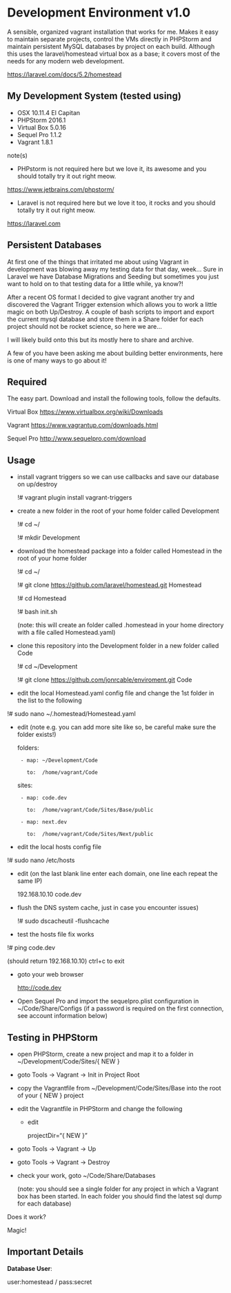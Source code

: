 Development Environment v1.0
===========

A sensible, organized vagrant installation that works for me. Makes it easy to maintain separate projects, control the VMs directly in PHPStorm and maintain persistent MySQL databases by project on each build. Although this uses the laravel/homestead virtual box as a base; it covers most of the needs for any modern web development.

https://laravel.com/docs/5.2/homestead

## My Development System (tested using)
- OSX 10.11.4 El Capitan
- PHPStorm 2016.1
- Virtual Box 5.0.16
- Sequel Pro 1.1.2
- Vagrant 1.8.1

note(s)
- PHPstorm is not required here but we love it, its awesome and you should totally try it out right meow.

https://www.jetbrains.com/phpstorm/

- Laravel is not required here but we love it too, it rocks and you should totally try it out right meow.

https://laravel.com

## Persistent Databases
At first one of the things that irritated me about using Vagrant in development was blowing away my testing data for that day, week… Sure in Laravel we have Database Migrations and Seeding but sometimes you just want to hold on to that testing data for a little while, ya know?!

After a recent OS format I decided to give vagrant another try and discovered the Vagrant Trigger extension which allows you to work a little magic on both Up/Destroy. A couple of bash scripts to import and export the current mysql database and store them in a Share folder for each project should not be rocket science, so here we are…  

I will likely build onto this but its mostly here to share and archive.

A few of you have been asking me about building better environments, here is one of many ways to go about it!


## Required 
The easy part. Download and install the following tools, follow the defaults.

Virtual Box
https://www.virtualbox.org/wiki/Downloads


Vagrant
https://www.vagrantup.com/downloads.html


Sequel Pro
http://www.sequelpro.com/download

## Usage
- install vagrant triggers so we can use callbacks and save our database on up/destroy

	!# vagrant plugin install vagrant-triggers

- create a new folder in the root of your home folder called Development

	!# cd ~/

	!# mkdir Development

- download the homestead package into a folder called Homestead in the root of your home folder

	!# cd ~/

	!# git clone https://github.com/laravel/homestead.git Homestead

	!# cd Homestead

	!# bash init.sh

	(note: this will create an folder called .homestead in your home directory with a file called Homestead.yaml)

- clone this repository into the Development folder in a new folder called Code

	!# cd ~/Development

	!# git clone https://github.com/jonrcable/enviroment.git Code


- edit the local Homestead.yaml config file and change the 1st folder in the list to the following

 !# sudo nano ~/.homestead/Homestead.yaml

 + edit  (note e.g. you can add more site like so, be careful make sure the folder exists!)

	folders:

		- map: ~/Development/Code

		  to:  /home/vagrant/Code

	sites:

		- map: code.dev

		  to:  /home/vagrant/Code/Sites/Base/public

		- map: next.dev

		  to:  /home/vagrant/Code/Sites/Next/public


- edit the local hosts config file

 !# sudo nano /etc/hosts

 + edit (on the last blank line enter each domain, one line each repeat the same IP)

	192.168.10.10 code.dev

- flush the DNS system cache, just in case you encounter issues)

    !# sudo dscacheutil -flushcache


- test the hosts file fix works

 !# ping code.dev

 (should return 192.168.10.10) ctrl+c to exit


- goto your web browser

    http://code.dev


- Open Sequel Pro and import the sequelpro.plist configuration in ~/Code/Share/Configs
(if a password is required on the first connection, see account information below)


## Testing in PHPStorm
- open PHPStorm, create a new project and map it to a folder in ~/Development/Code/Sites/{ NEW }

- goto Tools -> Vagrant -> Init in Project Root

- copy the Vagrantfile from ~/Development/Code/Sites/Base into the root of your { NEW } project

- edit the Vagrantfile in PHPStorm and change the following

  + edit

	projectDir=“{ NEW }”
- goto Tools -> Vagrant -> Up

- goto Tools -> Vagrant -> Destroy

- check your work, goto ~/Code/Share/Databases

	(note: you should see a single folder for any project in which a Vagrant box has been started. In each folder you should find the latest sql dump for each database)

Does it work?

Magic!

## Important Details
**Database User**:

user:homestead / pass:secret

